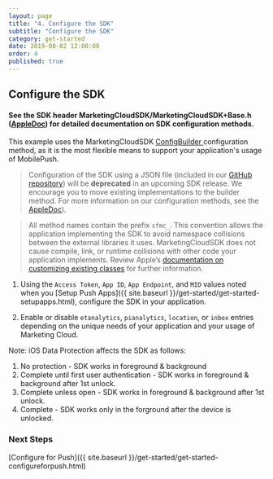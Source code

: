 ```yaml
---
layout: page
title: "4. Configure the SDK"
subtitle: "Configure the SDK"
category: get-started
date: 2019-08-02 12:00:00
order: 4
published: true
---
```


## Configure the SDK

#### See the SDK header MarketingCloudSDK/MarketingCloudSDK+Base.h ([AppleDoc](https://salesforce-marketingcloud.github.io/MarketingCloudSDK-iOS/appledoc/Classes/MarketingCloudSDK.html)) for detailed documentation on SDK configuration methods.

This example uses the MarketingCloudSDK [ConfigBuilder ](https://salesforce-marketingcloud.github.io/MarketingCloudSDK-iOS/appledoc/Classes/MarketingCloudSDK.html#//api/name/sfmc_configureWithDictionary:error:) configuration method, as it is the most flexible means to support your application's usage of MobilePush.

> Configuration of the SDK using a JSON file (included in our [GitHub repository](https://github.com/salesforce-marketingcloud/MarketingCloudSDK-iOS)) will be **deprecated** in an upcoming SDK release. We encourage you to move existing implementations to the builder method. For more information on our configuration methods, see the [AppleDoc](https://salesforce-marketingcloud.github.io/MarketingCloudSDK-iOS/appledoc/Classes/MarketingCloudSDK.html)).

> All method names contain the prefix `sfmc_`. This convention allows the application implementing the SDK to avoid namespace collisions between the external libraries it uses. MarketingCloudSDK does not cause compile, link, or runtime collisions with other code your application implements. Review Apple’s [documentation on customizing existing classes](https://developer.apple.com/library/content/documentation/Cocoa/Conceptual/ProgrammingWithObjectiveC/CustomizingExistingClasses/CustomizingExistingClasses.html#//apple_ref/doc/uid/TP40011210-CH6-SW4) for further information.

1. Using the `Access Token`, `App ID`, `App Endpoint`, and `MID` values noted when you [Setup Push Apps]({{ site.baseurl }}/get-started/get-started-setupapps.html), configure the SDK in your application.

    <script src="https://gist.github.com/018c4f6f89501a4599031a701563441b.js"></script>

1. Enable or disable `etanalytics`, `pianalytics`, `location`, or `inbox` entries depending on the unique needs of your application and your usage of Marketing Cloud.

Note: iOS Data Protection affects the SDK as follows:
1. No protection - SDK works in foreground & background
2. Complete until first user authentication - SDK works in foreground & background after 1st unlock.
3. Complete unless open - SDK works in foreground & background after 1st unlock.
4. Complete - SDK works only in the forground after the device is unlocked.

  
### Next Steps

[Configure for Push]({{ site.baseurl }}/get-started/get-started-configureforpush.html)